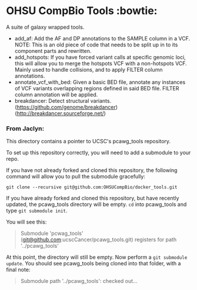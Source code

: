 # OHSU CompBio Tools :bowtie:

A suite of galaxy wrapped tools.

* add_af: 
Add the AF and DP annotations to the SAMPLE column in a VCF.  NOTE: This is an old piece of code that needs to be split up in to its component parts and rewritten.
* add_hotspots:
If you have forced variant calls at specific genomic loci, this will allow you to merge the hotspots VCF with a non-hotspots VCF.  Mainly used to handle collisions, and to apply FILTER column annotations.
* annotate_vcf_with_bed:
Given a basic BED file, annotate any instances of VCF variants overlapping regions defined in said BED file.  FILTER column annotation will be applied.
* breakdancer:
Detect structural variants. (https://github.com/genome/breakdancer) (http://breakdancer.sourceforge.net/)




### From Jaclyn:

This directory contains a pointer to UCSC's pcawg_tools repository. 

To set up this repository correctly, you will need to add a submodule to your repo.

If you have not already forked and cloned this repository, the following command will
allow you to pull the submodule gracefully:

`git clone --recursive git@github.com:OHSUCompBio/docker_tools.git`

If you have already forked and cloned this repository, but have recently updated, the pcawg_tools
directory will be empty. `cd` into pcawg_tools and type `git submodule init`. 

You will see this:

> Submodule 'pcwag_tools' (git@github.com:ucscCancer/pcawg_tools.git)
> registers for path '../pcawg_tools'

At this point, the directory will still be empty. Now perform a `git submodule update`.
You should see pcawg_tools being cloned into that folder, with a final note:

> Submodule path '../pcawg_tools': checked out...

